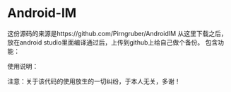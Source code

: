 # Android-IM
这份源码的来源是https://github.com/Pirngruber/AndroidIM
从这里下载之后，放在android studio里面编译通过后，上传到github上给自己做个备份。
包含功能：


使用说明：



注意：关于该代码的使用放生的一切纠纷，于本人无关，多谢！
